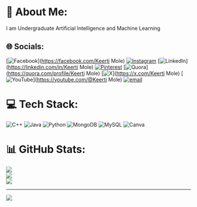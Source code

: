 # 💫 About Me:
I am Undergraduate Artificial Intelligence and Machine Learning 


## 🌐 Socials:
[![Facebook](https://img.shields.io/badge/Facebook-%231877F2.svg?logo=Facebook&logoColor=white)](https://facebook.com/Keerti Mole) [![Instagram](https://img.shields.io/badge/Instagram-%23E4405F.svg?logo=Instagram&logoColor=white)](https://instagram.com/keertimole) [![LinkedIn](https://img.shields.io/badge/LinkedIn-%230077B5.svg?logo=linkedin&logoColor=white)](https://linkedin.com/in/Keerti Mole) [![Pinterest](https://img.shields.io/badge/Pinterest-%23E60023.svg?logo=Pinterest&logoColor=white)](https://pinterest.com/Keerti) [![Quora](https://img.shields.io/badge/Quora-%23B92B27.svg?logo=Quora&logoColor=white)](https://quora.com/profile/Keerti Mole) [![X](https://img.shields.io/badge/X-black.svg?logo=X&logoColor=white)](https://x.com/Keerti Mole) [![YouTube](https://img.shields.io/badge/YouTube-%23FF0000.svg?logo=YouTube&logoColor=white)](https://youtube.com/@Keerti Mole) [![email](https://img.shields.io/badge/Email-D14836?logo=gmail&logoColor=white)](mailto:keertimole8@gmail.com) 

# 💻 Tech Stack:
![C++](https://img.shields.io/badge/c++-%2300599C.svg?style=flat&logo=c%2B%2B&logoColor=white) ![Java](https://img.shields.io/badge/java-%23ED8B00.svg?style=flat&logo=openjdk&logoColor=white) ![Python](https://img.shields.io/badge/python-3670A0?style=flat&logo=python&logoColor=ffdd54) ![MongoDB](https://img.shields.io/badge/MongoDB-%234ea94b.svg?style=flat&logo=mongodb&logoColor=white) ![MySQL](https://img.shields.io/badge/mysql-4479A1.svg?style=flat&logo=mysql&logoColor=white) ![Canva](https://img.shields.io/badge/Canva-%2300C4CC.svg?style=flat&logo=Canva&logoColor=white)
# 📊 GitHub Stats:
![](https://github-readme-stats.vercel.app/api?username=keertimole&theme=blue-green&hide_border=false&include_all_commits=true&count_private=true)<br/>
![](https://github-readme-streak-stats.herokuapp.com/?user=keertimole&theme=blue-green&hide_border=false)<br/>
![](https://github-readme-stats.vercel.app/api/top-langs/?username=keertimole&theme=blue-green&hide_border=false&include_all_commits=true&count_private=true&layout=compact)

---
[![](https://visitcount.itsvg.in/api?id=keertimole&icon=0&color=0)](https://visitcount.itsvg.in)

<!-- Proudly created with GPRM ( https://gprm.itsvg.in ) -->

<!-- Proudly created with GPRM ( https://gprm.itsvg.in ) -->
